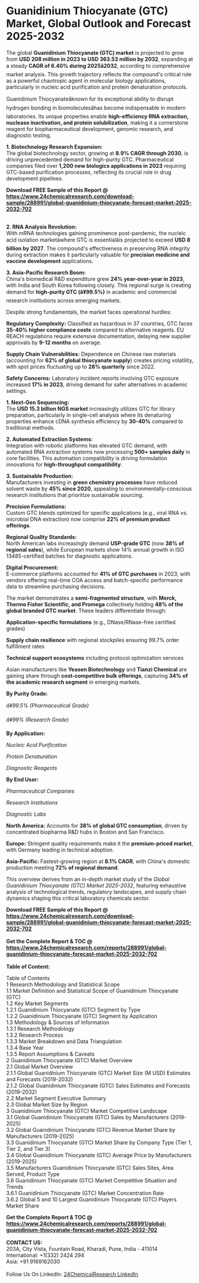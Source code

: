 <h1>Guanidinium Thiocyanate (GTC) Market, Global Outlook and Forecast 2025-2032</h1><p>The global <strong>Guanidinium Thiocyanate (GTC) market</strong> is projected to grow from <strong>USD 208 million in 2023 to USD 363.53 million by 2032</strong>, expanding at a steady <strong>CAGR of 6.40% during 2025â2032</strong>, according to comprehensive market analysis. This growth trajectory reflects the compound's critical role as a powerful chaotropic agent in molecular biology applications, particularly in nucleic acid purification and protein denaturation protocols.</p><p>Guanidinium Thiocyanateâknown for its exceptional ability to disrupt hydrogen bonding in biomoleculesâhas become indispensable in modern laboratories. Its unique properties enable <strong>high-efficiency RNA extraction, nuclease inactivation, and protein solubilization</strong>, making it a cornerstone reagent for biopharmaceutical development, genomic research, and diagnostic testing.</p><p><strong>1. Biotechnology Research Expansion:</strong><br>
The global biotechnology sector, growing at <strong>8.9% CAGR through 2030</strong>, is driving unprecedented demand for high-purity GTC. Pharmaceutical companies filed over <strong>1,200 new biologics applications in 2023</strong> requiring GTC-based purification processes, reflecting its crucial role in drug development pipelines.</p><div><b>Download FREE Sample of this Report @ 
            <a href="https://www.24chemicalresearch.com/download-sample/288991/global-guanidinium-thiocyanate-forecast-market-2025-2032-702">
            https://www.24chemicalresearch.com/download-sample/288991/global-guanidinium-thiocyanate-forecast-market-2025-2032-702</a></b></div><br><p><strong>2. RNA Analysis Revolution:</strong><br>
With mRNA technologies gaining prominence post-pandemic, the nucleic acid isolation marketâwhere GTC is essentialâis projected to exceed <strong>USD 8 billion by 2027</strong>. The compound's effectiveness in preserving RNA integrity during extraction makes it particularly valuable for <strong>precision medicine and vaccine development</strong> applications.</p><p><strong>3. Asia-Pacific Research Boom:</strong><br>
China's biomedical R&amp;D expenditure grew <strong>24% year-over-year in 2023</strong>, with India and South Korea following closely. This regional surge is creating demand for <strong>high-purity GTC (â¥99.5%)</strong> in academic and commercial research institutions across emerging markets.</p><p>Despite strong fundamentals, the market faces operational hurdles:</p><p><strong>Regulatory Complexity:</strong> Classified as hazardous in 37 countries, GTC faces <strong>35-40% higher compliance costs</strong> compared to alternative reagents. EU REACH regulations require extensive documentation, delaying new supplier approvals by <strong>9-12 months</strong> on average.</p><p><strong>Supply Chain Vulnerabilities:</strong> Dependence on Chinese raw materials (accounting for <strong>62% of global thiocyanate supply</strong>) creates pricing volatility, with spot prices fluctuating up to <strong>28% quarterly</strong> since 2022.</p><p><strong>Safety Concerns:</strong> Laboratory incident reports involving GTC exposure increased <strong>17% in 2023</strong>, driving demand for safer alternatives in academic settings.</p><p><strong>1. Next-Gen Sequencing:</strong><br>
The <strong>USD 15.3 billion NGS market</strong> increasingly utilizes GTC for library preparation, particularly in single-cell analysis where its denaturing properties enhance cDNA synthesis efficiency by <strong>30-40%</strong> compared to traditional methods.</p><p><strong>2. Automated Extraction Systems:</strong><br>
Integration with robotic platforms has elevated GTC demand, with automated RNA extraction systems now processing <strong>500+ samples daily</strong> in core facilities. This automation compatibility is driving formulation innovations for <strong>high-throughput compatibility</strong>.</p><p><strong>3. Sustainable Production:</strong><br>
Manufacturers investing in <strong>green chemistry processes</strong> have reduced solvent waste by <strong>45% since 2020</strong>, appealing to environmentally-conscious research institutions that prioritize sustainable sourcing.</p><p><strong>Precision Formulations:</strong><br>
	Custom GTC blends optimized for specific applications (e.g., viral RNA vs. microbial DNA extraction) now comprise <strong>22% of premium product offerings</strong>.</p><p><strong>Regional Quality Standards:</strong><br>
	North American labs increasingly demand <strong>USP-grade GTC</strong> (now <strong>38% of regional sales</strong>), while European markets show 14% annual growth in ISO 13485-certified batches for diagnostic applications.</p><p><strong>Digital Procurement:</strong><br>
	E-commerce platforms accounted for <strong>41% of GTC purchases</strong> in 2023, with vendors offering real-time COA access and batch-specific performance data to streamline purchasing decisions.</p><p>The market demonstrates a <strong>semi-fragmented structure</strong>, with <strong>Merck, Thermo Fisher Scientific, and Promega</strong> collectively holding <strong>48% of the global branded GTC market</strong>. These leaders differentiate through:</p><p><strong>Application-specific formulations</strong> (e.g., DNase/RNase-free certified grades)</p><p><strong>Supply chain resilience</strong> with regional stockpiles ensuring 99.7% order fulfillment rates</p><p><strong>Technical support ecosystems</strong> including protocol optimization services</p><p>Asian manufacturers like <strong>Yeasen Biotechnology</strong> and <strong>Tianzi Chemical</strong> are gaining share through <strong>cost-competitive bulk offerings</strong>, capturing <strong>34% of the academic research segment</strong> in emerging markets.</p><p><strong>By Purity Grade:</strong></p><p><em>â¥99.5% (Pharmaceutical Grade)</em></p><p><em>â¥99% (Research Grade)</em></p><p><strong>By Application:</strong></p><p><em>Nucleic Acid Purification</em></p><p><em>Protein Denaturation</em></p><p><em>Diagnostic Reagents</em></p><p><strong>By End User:</strong></p><p><em>Pharmaceutical Companies</em></p><p><em>Research Institutions</em></p><p><em>Diagnostic Labs</em></p><p><strong>North America:</strong> Accounts for <strong>38% of global GTC consumption</strong>, driven by concentrated biopharma R&amp;D hubs in Boston and San Francisco.</p><p><strong>Europe:</strong> Stringent quality requirements make it the <strong>premium-priced market</strong>, with Germany leading in technical adoption.</p><p><strong>Asia-Pacific:</strong> Fastest-growing region at <strong>8.1% CAGR</strong>, with China's domestic production meeting <strong>72% of regional demand</strong>.</p><p>This overview derives from an in-depth market study of the <em>Global Guanidinium Thiocyanate (GTC) Market 2025-2032</em>, featuring exhaustive analysis of technological trends, regulatory landscapes, and supply chain dynamics shaping this critical laboratory chemicals sector.</p><div><b>Download FREE Sample of this Report @ 
            <a href="https://www.24chemicalresearch.com/download-sample/288991/global-guanidinium-thiocyanate-forecast-market-2025-2032-702">
            https://www.24chemicalresearch.com/download-sample/288991/global-guanidinium-thiocyanate-forecast-market-2025-2032-702</a></b></div><br><div><b>Get the Complete Report & TOC @ 
            <a href="https://www.24chemicalresearch.com/reports/288991/global-guanidinium-thiocyanate-forecast-market-2025-2032-702">
            https://www.24chemicalresearch.com/reports/288991/global-guanidinium-thiocyanate-forecast-market-2025-2032-702</a></b></div><br>
            <b>Table of Content:</b><p>Table of Contents<br />
1 Research Methodology and Statistical Scope<br />
1.1 Market Definition and Statistical Scope of Guanidinium Thiocyanate (GTC)<br />
1.2 Key Market Segments<br />
1.2.1 Guanidinium Thiocyanate (GTC) Segment by Type<br />
1.2.2 Guanidinium Thiocyanate (GTC) Segment by Application<br />
1.3 Methodology & Sources of Information<br />
1.3.1 Research Methodology<br />
1.3.2 Research Process<br />
1.3.3 Market Breakdown and Data Triangulation<br />
1.3.4 Base Year<br />
1.3.5 Report Assumptions & Caveats<br />
2 Guanidinium Thiocyanate (GTC) Market Overview<br />
2.1 Global Market Overview<br />
2.1.1 Global Guanidinium Thiocyanate (GTC) Market Size (M USD) Estimates and Forecasts (2019-2032)<br />
2.1.2 Global Guanidinium Thiocyanate (GTC) Sales Estimates and Forecasts (2019-2032)<br />
2.2 Market Segment Executive Summary<br />
2.3 Global Market Size by Region<br />
3 Guanidinium Thiocyanate (GTC) Market Competitive Landscape<br />
3.1 Global Guanidinium Thiocyanate (GTC) Sales by Manufacturers (2019-2025)<br />
3.2 Global Guanidinium Thiocyanate (GTC) Revenue Market Share by Manufacturers (2019-2025)<br />
3.3 Guanidinium Thiocyanate (GTC) Market Share by Company Type (Tier 1, Tier 2, and Tier 3)<br />
3.4 Global Guanidinium Thiocyanate (GTC) Average Price by Manufacturers (2019-2025)<br />
3.5 Manufacturers Guanidinium Thiocyanate (GTC) Sales Sites, Area Served, Product Type<br />
3.6 Guanidinium Thiocyanate (GTC) Market Competitive Situation and Trends<br />
3.6.1 Guanidinium Thiocyanate (GTC) Market Concentration Rate<br />
3.6.2 Global 5 and 10 Largest Guanidinium Thiocyanate (GTC) Players Market Share </p><div><b>Get the Complete Report & TOC @ 
            <a href="https://www.24chemicalresearch.com/reports/288991/global-guanidinium-thiocyanate-forecast-market-2025-2032-702">
            https://www.24chemicalresearch.com/reports/288991/global-guanidinium-thiocyanate-forecast-market-2025-2032-702</a></b></div><br><b>CONTACT US:</b><br>
            203A, City Vista, Fountain Road, Kharadi, Pune, India - 411014<br>
            International: +1(332) 2424 294<br>
            Asia: +91 9169162030 <br><br>
            Follow Us On LinkedIn: <a href="https://www.linkedin.com/company/24chemicalresearch/">24ChemicalResearch LinkedIn</a>